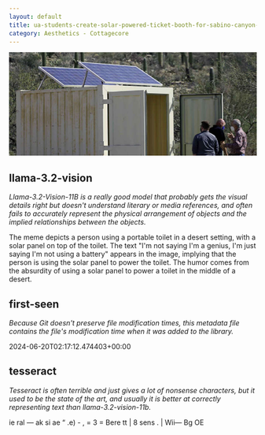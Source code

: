 ```yaml
---
layout: default
title: ua-students-create-solar-powered-ticket-booth-for-sabino-canyon-840x350.jpg
category: Aesthetics - Cottagecore
---
```


<div markdown="0"><a href="ua-students-create-solar-powered-ticket-booth-for-sabino-canyon-840x350.jpg"><img class="photo" src="ua-students-create-solar-powered-ticket-booth-for-sabino-canyon-840x350.jpg" /></a>

<h2>llama-3.2-vision</h2>
<p><i>Llama-3.2-Vision-11B is a really good model that probably gets the visual details right but doesn't understand literary or media references, and often fails to accurately represent the physical arrangement of objects and the implied relationships between the objects.</i></p>
<p>The meme depicts a person using a portable toilet in a desert setting, with a solar panel on top of the toilet. The text &quot;I&#x27;m not saying I&#x27;m a genius, I&#x27;m just saying I&#x27;m not using a battery&quot; appears in the image, implying that the person is using the solar panel to power the toilet. The humor comes from the absurdity of using a solar panel to power a toilet in the middle of a desert.</p>

<h2>first-seen</h2>
<p><i>Because Git doesn't preserve file modification times, this metadata file contains the file's modification time when it was added to the library.</i></p>
<p>2024-06-20T02:17:12.474403+00:00</p>

<h2>tesseract</h2>
<p><i>Tesseract is often terrible and just gives a lot of nonsense characters, but it used to be the state of the art, and usually it is better at correctly representing text than llama-3.2-vision-11b.</i></p>
<p>ie ral — ak si ae “ .e) - , = 3 = Bere tt | 8 sens . | Wii— Bg OE</p>

</div>

